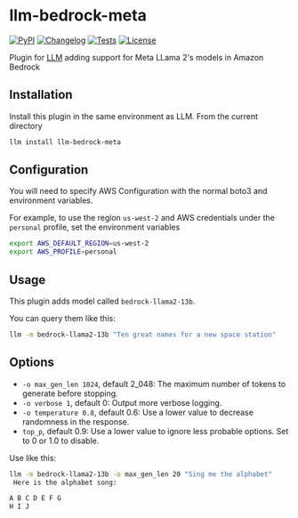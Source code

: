 # llm-bedrock-meta

[![PyPI](https://img.shields.io/pypi/v/llm-bedrock-meta.svg)](https://pypi.org/project/llm-bedrock-meta/)
[![Changelog](https://img.shields.io/github/v/release/flabat/llm-bedrock-meta?include_prereleases&label=changelog)](https://github.com/flabat/llm-bedrock-meta/releases)
[![Tests](https://github.com/flabat/llm-bedrock-meta/workflows/Test/badge.svg)](https://github.com/flabat/llm-bedrock-meta/actions?query=workflow%3ATest)
[![License](https://img.shields.io/badge/license-Apache%202.0-blue.svg)](https://github.com/flabat/llm-bedrock-meta/blob/main/LICENSE)

Plugin for [LLM](https://llm.datasette.io/) adding support for Meta LLama 2's  models in Amazon Bedrock

## Installation

Install this plugin in the same environment as LLM. From the current directory
```bash
llm install llm-bedrock-meta
```
## Configuration

You will need to specify AWS Configuration with the normal boto3 and environment variables.

For example, to use the region `us-west-2` and AWS credentials under the `personal` profile, set the environment variables

```bash
export AWS_DEFAULT_REGION=us-west-2
export AWS_PROFILE=personal
```

## Usage

This plugin adds model called `bedrock-llama2-13b`.

You can query them like this:

```bash
llm -m bedrock-llama2-13b "Ten great names for a new space station"
```

## Options

- `-o max_gen_len 1024`, default 2_048: The maximum number of tokens to generate before stopping.
- `-o verbose 1`, default 0: Output more verbose logging.
- `-o temperature 0.8`, default 0.6: Use a lower value to decrease randomness in the response.
- `top_p`, default 0.9: Use a lower value to ignore less probable options. Set to 0 or 1.0 to disable.

Use like this:
```bash
llm -m bedrock-llama2-13b -o max_gen_len 20 "Sing me the alphabet"
 Here is the alphabet song:

A B C D E F G
H I J
```

